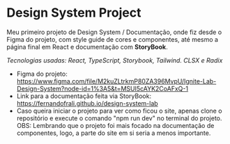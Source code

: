 # Design System Project

Meu primeiro projeto de Design System / Documentação, onde fiz desde o Figma do projeto, com style guide de cores e componentes, até mesmo a página final em React e documentação com **StoryBook**.

*Tecnologias usadas:
React, TypeScript, Storybook, Tailwind. CLSX e Radix*

- Figma do projeto: https://www.figma.com/file/M2kuZLtrkmP80ZA396MvpU/Ignite-Lab-Design-System?node-id=1%3A5&t=MSUI5cAYK2CoAFxQ-1
- Link para a documentação feita via StoryBook: https://fernandofrali.github.io/design-system-lab
- Caso queira iniciar o projeto para ver como ficou o site, apenas clone o repositório e execute o comando "npm run dev" no terminal do projeto. OBS: Lembrando que o projeto foi mais focado na documentação de componentes, logo, a parte do site em si seria a menos importante.
